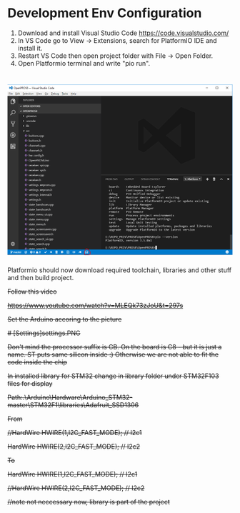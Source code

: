 Development Env Configuration
=====

1. Download and install Visual Studio Code https://code.visualstudio.com/
2. In VS Code go to View -> Extensions, search for PlatformIO IDE and install it.
3. Restart VS Code then open project folder with File -> Open Folder.
4. Open Platformio terminal and write "pio run".
# ![Platformio Terminal](PIO_term.PNG)

Platformio should now download required toolchain, libraries and other stuff and then build project.

~~Follow this video~~

~~https://www.youtube.com/watch?v=MLEQk73zJoU&t=297s~~

~~Set the Arduino accoring to the picture~~

~~# [Settings]settings.PNG~~

~~Don't mind the processor suffix is CB. On the board is C8 - but it is just a name. ST puts same silicon inside :) Otherwise we are not able to fit the code inside the chip~~

~~In installed library for STM32 change in library folder under STM32F103 files for display~~

~~Path:.\Arduino\Hardware\Arduino_STM32-master\STM32F1\libraries\Adafruit_SSD1306~~

~~From~~

~~//HardWire HWIRE(1,I2C_FAST_MODE); // I2c1~~

~~HardWire HWIRE(2,I2C_FAST_MODE); // I2c2~~

~~To~~

~~HardWire HWIRE(1,I2C_FAST_MODE); // I2c1~~

~~//HardWire HWIRE(2,I2C_FAST_MODE); // I2c2~~


~~//note not neccessary now, library is part of the project~~
